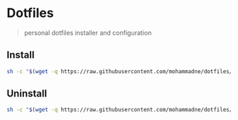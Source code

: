 # Dotfiles

> personal dotfiles  installer and configuration

## Install

``` bash
sh -c "$(wget -q https://raw.githubusercontent.com/mohammadne/dotfiles/master/install.sh -O -)"
```

## Uninstall

``` bash
sh -c "$(wget -q https://raw.githubusercontent.com/mohammadne/dotfiles/master/uninstall.sh -O -)"
```
